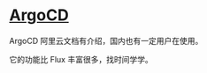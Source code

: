 # [ArgoCD](https://github.com/argoproj/argo-cd)

ArgoCD 阿里云文档有介绍，国内也有一定用户在使用。

它的功能比 Flux 丰富很多，找时间学学。
